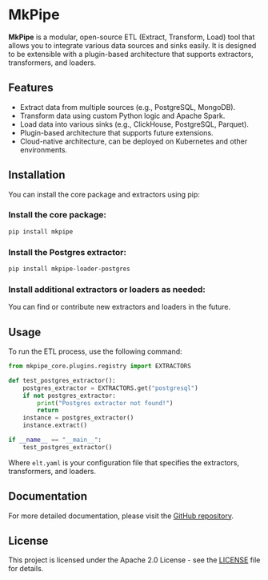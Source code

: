 # MkPipe

**MkPipe** is a modular, open-source ETL (Extract, Transform, Load) tool that allows you to integrate various data sources and sinks easily. It is designed to be extensible with a plugin-based architecture that supports extractors, transformers, and loaders.

## Features

- Extract data from multiple sources (e.g., PostgreSQL, MongoDB).
- Transform data using custom Python logic and Apache Spark.
- Load data into various sinks (e.g., ClickHouse, PostgreSQL, Parquet).
- Plugin-based architecture that supports future extensions.
- Cloud-native architecture, can be deployed on Kubernetes and other environments.

## Installation

You can install the core package and extractors using pip:

### Install the core package:
```bash
pip install mkpipe
```

### Install the Postgres extractor:
```bash
pip install mkpipe-loader-postgres
```

### Install additional extractors or loaders as needed:
You can find or contribute new extractors and loaders in the future.

## Usage

To run the ETL process, use the following command:

```py
from mkpipe_core.plugins.registry import EXTRACTORS

def test_postgres_extractor():
    postgres_extractor = EXTRACTORS.get("postgresql")
    if not postgres_extractor:
        print("Postgres extractor not found!")
        return
    instance = postgres_extractor()
    instance.extract()

if __name__ == "__main__":
    test_postgres_extractor()

```

Where `elt.yaml` is your configuration file that specifies the extractors, transformers, and loaders.

## Documentation

For more detailed documentation, please visit the [GitHub repository](https://github.com/mkpipe-etl/mkpipe).

## License

This project is licensed under the Apache 2.0 License - see the [LICENSE](LICENSE) file for details.

